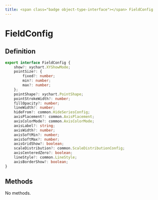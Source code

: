 ```yaml
---
title: <span class="badge object-type-interface"></span> FieldConfig
---
```

# <span class="badge object-type-interface"></span> FieldConfig

## Definition

```typescript
export interface FieldConfig {
	show?: xychart.XYShowMode;
	pointSize?: {
		fixed?: number;
		min?: number;
		max?: number;
	};
	pointShape?: xychart.PointShape;
	pointStrokeWidth?: number;
	fillOpacity?: number;
	lineWidth?: number;
	hideFrom?: common.HideSeriesConfig;
	axisPlacement?: common.AxisPlacement;
	axisColorMode?: common.AxisColorMode;
	axisLabel?: string;
	axisWidth?: number;
	axisSoftMin?: number;
	axisSoftMax?: number;
	axisGridShow?: boolean;
	scaleDistribution?: common.ScaleDistributionConfig;
	axisCenteredZero?: boolean;
	lineStyle?: common.LineStyle;
	axisBorderShow?: boolean;
}

```
## Methods

No methods.
